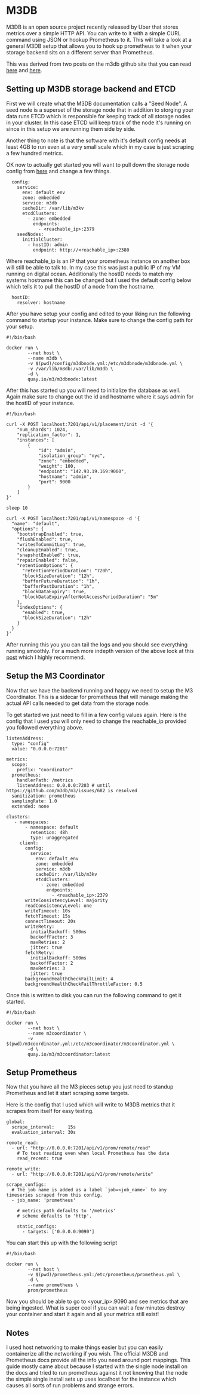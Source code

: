 # M3DB

M3DB is an open source project recently released by Uber that stores metrics over a simple
HTTP API. You can write to it with a simple CURL command using JSON or hookup Prometheus to
it. This will take a look at a general M3DB setup that allows you to hook up prometheus to it
when your storage backend sits on a different server than Prometheus.

This was derived from two posts on the m3db github site that you can read [here][1] and [here][2].

## Setting up M3DB storage backend and ETCD

First we will create what the M3DB documentation calls a "Seed Node". A seed node is a superset of
the storage node that in addition to storging your data runs ETCD which is responsible for keeping
track of all storage nodes in your cluster. In this case ETCD will keep track of the node it's running
on since in this setup we are running them side by side.

Another thing to note is that the software with it's default config needs at least 4GB to run even
at a very small scale which in my case is just scraping a few hundred metrics.

OK now to actually get started you will want to pull down the storage node config from [here][3] and change
a few things.

```
  config:
    service:
      env: default_env
      zone: embedded
      service: m3db
      cacheDir: /var/lib/m3kv
      etcdClusters:
        - zone: embedded
          endpoints:
            - <reachable_ip>:2379
    seedNodes:
      initialCluster:
        - hostID: admin
          endpoint: http://<reachable_ip>:2380
```

Where reachable_ip is an IP that your prometheus instance on another box will still be able to talk to. In
my case this was just a public IP of my VM running on digital ocean. Additionally the hostID needs to match
my systems hostname this can be changed but I used the default config below which tells it to pull the hostID
of a node from the hostname.

```
  hostID:
    resolver: hostname
```

After you have setup your config and edited to your liking run the following command to startup your instance.
Make sure to change the config path for your setup.

```
#!/bin/bash

docker run \
        --net host \
        --name m3db \
        -v $(pwd)/config/m3dbnode.yml:/etc/m3dbnode/m3dbnode.yml \
        -v /var/lib/m3db:/var/lib/m3db \
        -d \
        quay.io/m3/m3dbnode:latest
```

After this has started up you will need to initialize the database as well. Again make sure to
change out the id and hostname where it says admin for the hostID of your instance.

```
#!/bin/bash

curl -X POST localhost:7201/api/v1/placement/init -d '{
    "num_shards": 1024,
    "replication_factor": 1,
    "instances": [
        {
            "id": "admin",
            "isolation_group": "nyc",
            "zone": "embedded",
            "weight": 100,
            "endpoint": "142.93.19.169:9000",
            "hostname": "admin",
            "port": 9000
        }
    ]
}'

sleep 10

curl -X POST localhost:7201/api/v1/namespace -d '{
  "name": "default",
  "options": {
    "bootstrapEnabled": true,
    "flushEnabled": true,
    "writesToCommitLog": true,
    "cleanupEnabled": true,
    "snapshotEnabled": true,
    "repairEnabled": false,
    "retentionOptions": {
      "retentionPeriodDuration": "720h",
      "blockSizeDuration": "12h",
      "bufferFutureDuration": "1h",
      "bufferPastDuration": "1h",
      "blockDataExpiry": true,
      "blockDataExpiryAfterNotAccessPeriodDuration": "5m"
    },
    "indexOptions": {
      "enabled": true,
      "blockSizeDuration": "12h"
    }
  }
}'
```

After running this you you can tail the logs and you should see everything running smoothly. For a much more indepth
version of the above look at this [post][1] which I highly recommend.

## Setup the M3 Coordinator

Now that we have the backend running and happy we need to setup the M3 Coordinator. This is a sidecar for prometheus
that will manage making the actual API calls needed to get data from the storage node.

To get started we just need to fill in a few config values again. Here is the config that I used you will only need
to change the reachable_ip provided you followed everything above.

```
listenAddress:
  type: "config"
  value: "0.0.0.0:7201"

metrics:
  scope:
    prefix: "coordinator"
  prometheus:
    handlerPath: /metrics
    listenAddress: 0.0.0.0:7203 # until https://github.com/m3db/m3/issues/682 is resolved
  sanitization: prometheus
  samplingRate: 1.0
  extended: none

clusters:
   - namespaces:
       - namespace: default
         retention: 48h
         type: unaggregated
     client:
       config:
         service:
           env: default_env
           zone: embedded
           service: m3db
           cacheDir: /var/lib/m3kv
           etcdClusters:
             - zone: embedded
               endpoints:
                 - <reachable_ip>:2379
       writeConsistencyLevel: majority
       readConsistencyLevel: one
       writeTimeout: 10s
       fetchTimeout: 15s
       connectTimeout: 20s
       writeRetry:
         initialBackoff: 500ms
         backoffFactor: 3
         maxRetries: 2
         jitter: true
       fetchRetry:
         initialBackoff: 500ms
         backoffFactor: 2
         maxRetries: 3
         jitter: true
       backgroundHealthCheckFailLimit: 4
       backgroundHealthCheckFailThrottleFactor: 0.5
```

Once this is written to disk you can run the following command to get it started.

```
#!/bin/bash

docker run \
        --net host \
        --name m3coordinator \
        -v $(pwd)/m3coordinator.yml:/etc/m3coordinator/m3coordinator.yml \
        -d \
        quay.io/m3/m3coordinator:latest
```

## Setup Prometheus

Now that you have all the M3 pieces setup you just need to standup Prometheus and let it start scraping
some targets.

Here is the config that I used which will write to M3DB metrics that it scrapes from itself for easy testing.

```
global:
  scrape_interval:     15s
  evaluation_interval: 30s

remote_read:
  - url: "http://0.0.0.0:7201/api/v1/prom/remote/read"
    # To test reading even when local Prometheus has the data
    read_recent: true

remote_write:
  - url: "http://0.0.0.0:7201/api/v1/prom/remote/write"

scrape_configs:
  # The job name is added as a label `job=<job_name>` to any timeseries scraped from this config.
  - job_name: 'prometheus'

    # metrics_path defaults to '/metrics'
    # scheme defaults to 'http'.

    static_configs:
      - targets: ['0.0.0.0:9090']
```

You can start this up with the following script

```
#!/bin/bash

docker run \
        --net host \
        -v $(pwd)/prometheus.yml:/etc/prometheus/prometheus.yml \
        -d \
        --name prometheus \
        prom/prometheus
```

Now you should be able to go to <your_ip>:9090 and see metrics that are being ingested. What is super cool if you can
wait a few minutes destroy your container and start it again and all your metrics still exist! 

## Notes

I used host networking to make things easier but you can easily containerize all the networking if you wish. The official
M3DB and Prometheus docs provide all the info you need around port mappings. This guide mostly came about because I started
with the single node install on the docs and tried to run prometheus against it not knowing that the node the simple single
install sets up uses localhost for the instance which causes all sorts of run problems and strange errors.

[1]: https://m3db.github.io/m3/how_to/cluster_hard_way/
[2]: https://m3db.github.io/m3/integrations/prometheus/
[3]: https://github.com/m3db/m3/blob/master/src/dbnode/config/m3dbnode-cluster-template.yml
